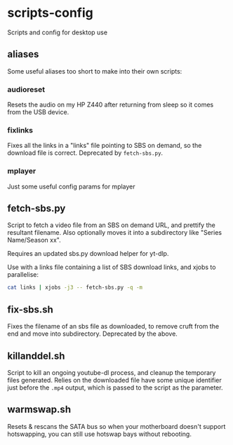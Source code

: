 # scripts-config
Scripts and config for desktop use

## aliases

Some useful aliases too short to make into their own scripts:

### audioreset

Resets the audio on my HP Z440 after returning from sleep so it comes from the USB device.

### fixlinks

Fixes all the links in a "links" file pointing to SBS on demand, so the download file is correct. Deprecated by `fetch-sbs.py`.

### mplayer

Just some useful config params for mplayer

## fetch-sbs.py

Script to fetch a video file from an SBS on demand URL, and prettify the resultant filename. Also optionally moves it into a subdirectory like "Series Name/Season xx".

Requires an updated sbs.py download helper for yt-dlp.

Use with a links file containing a list of SBS download links, and xjobs to parallelise:

```bash
cat links | xjobs -j3 -- fetch-sbs.py -q -m
```

## fix-sbs.sh

Fixes the filename of an sbs file as downloaded, to remove cruft from the end and move into subdirectory. Deprecated by the above.

## killanddel.sh

Script to kill an ongoing youtube-dl process, and cleanup the temporary files generated. Relies on the downloaded file have some unique identifier just before the `.mp4` output, which is passed to the script as the parameter.

## warmswap.sh

Resets & rescans the SATA bus so when your motherboard doesn't support hotswapping, you can still use hotswap bays without rebooting.

